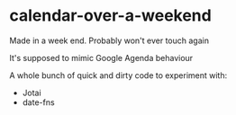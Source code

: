 # calendar-over-a-weekend
Made in a week end. Probably won't ever touch again

It's supposed to mimic Google Agenda behaviour

A whole bunch of quick and dirty code to experiment with:
 - Jotai
 - date-fns
